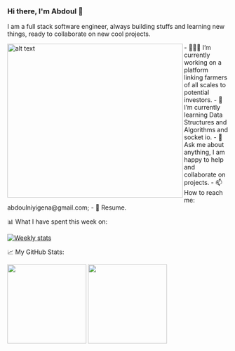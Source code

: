 ### Hi there, I'm Abdoul 👋

I am a full stack software engineer, always building stuffs and learning new things, ready to collaborate on new cool projects.

<img align="left" src="https://raw.githubusercontent.com/Gapur/Gapur/master/coding.gif" alt="alt text" width="400" height="350" margin-left="150">
- 👨🏻‍💻 I’m currently working on a platform linking farmers of all scales to potential investors.                       
- 🚀 I’m currently learning Data Structures and Algorithms and socket io.                        
- 💬 Ask me about anything, I am happy to help and collaborate on projects.
- 📫 How to reach me: abdoulniyigena@gmail.com;
- 📝 Resume.

📊 What I have spent this week on:

[![Weekly stats](https://github-readme-stats.vercel.app/api/wakatime?username=AbdoulNuru)](https://github.com/AbdoulNuru/github-readme-stats)

📈 My GitHub Stats:

<img height="180em" src="https://github-readme-stats.vercel.app/api?username=AbdoulNuru&show_icons=true&hide_border=true&&count_private=true&include_all_commits=true" />         <img height="180em" src="https://github-readme-stats.vercel.app/api/top-langs/?username=AbdoulNuru&layout=compact"/>
